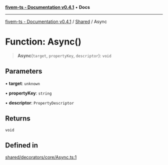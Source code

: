 [**fivem-ts - Documentation v0.4.1**](../../../README.md) • **Docs**

***

[fivem-ts - Documentation v0.4.1](../../../README.md) / [Shared](../README.md) / Async

# Function: Async()

> **Async**(`target`, `propertyKey`, `descriptor`): `void`

## Parameters

• **target**: `unknown`

• **propertyKey**: `string`

• **descriptor**: `PropertyDescriptor`

## Returns

`void`

## Defined in

[shared/decorators/core/Async.ts:1](https://github.com/Purpose-Dev/fivem-ts/blob/af9f57481b70813a163451854c2103aaaed13195/src/shared/decorators/core/Async.ts#L1)
